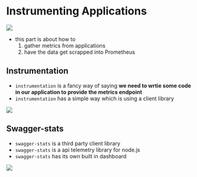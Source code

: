# Instrumenting Applications

<img src="https://user-images.githubusercontent.com/6856382/222981847-84bb2401-5225-4b3b-b80d-16fdba01811c.png">

- this part is about how to
    1. gather metrics from applications
    2. have the data get scrapped into Prometheus

## Instrumentation

- `instrumentation` is a fancy way of saying **we need to wrtie some code in our application to provide the metrics endpoint**
- `instrumentation` has a simple way which is using a client library

<img src="https://user-images.githubusercontent.com/6856382/222985854-419ed379-e881-4681-811a-81985f505a67.png">


## Swagger-stats
- `swagger-stats` is a third party client library
- `swagger-stats` is a api telemetry library for node.js
- `swagger-stats` has its own built in dashboard

<img src="https://user-images.githubusercontent.com/6856382/222985921-63c6d668-bff6-499d-9e46-1dcf56a77dec.png">

